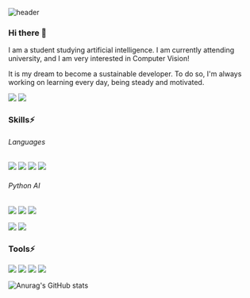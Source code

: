 ![header](https://capsule-render.vercel.app/api?type=soft&color=gradient&customColorList=3,1,2,4&height=300&text=Hello%20World!&desc=Welcome%20to%20San's%20github%20profile&Desc&descSize=15&descAlign=60)


### Hi there 👋
I am a student studying artificial intelligence. 
I am currently attending university, and I am very interested in Computer Vision!

It is my dream to become a sustainable developer.
To do so,
I'm always working on learning every day, being steady and motivated.

<a href="https://sanmldl.tistory.com/" target="_blank"><img src="https://img.shields.io/badge/blog-000000?style=flat-square&logo=Tistory&logoColor=white"/></a> <img src="https://img.shields.io/badge/smrlatks@gmail.com-D4021D?style=flat-square&logo=Gmail&logoColor=white"/></a>


### Skills⚡
###### Languages
<img src="https://img.shields.io/badge/Python-0078D7?style=for-the-badge&logo=Python&logoColor=white"> <img src="https://img.shields.io/badge/MySQL-4479A1?style=for-the-badge&logo=MySQL&logoColor=white"> <img src="https://img.shields.io/badge/R-276DC3?style=for-the-badge&logo=R&logoColor=white"> <img src="https://img.shields.io/badge/C-A8B9CC?style=for-the-badge&logo=C&logoColor=white">


###### Python AI 
<img src="https://img.shields.io/badge/Tensorflow-FF6F00?style=for-the-badge&logo=Tensorflow&logoColor=white"> <img src="https://img.shields.io/badge/Keras-D00000?style=for-the-badge&logo=Keras&logoColor=white"> <img src="https://img.shields.io/badge/Pytorch-EE4C2C?style=for-the-badge&logo=Pytorch&logoColor=white">

<img src="https://img.shields.io/badge/Yolo-00FFFF?style=for-the-badge&logo=Yolo&logoColor=white"> <img src="https://img.shields.io/badge/OpenCV-5C3EE8?style=for-the-badge&logo=OpenCV&logoColor=white"> 


### Tools⚡
<img src="https://img.shields.io/badge/Visual Studio Code-007ACC?style=for-the-badge&logo=Visual Studio Code&logoColor=white"> <img src="https://img.shields.io/badge/Jupyter-F37626?style=for-the-badge&logo=Jupyter&logoColor=white"> <img src="https://img.shields.io/badge/Visual Studio-5C2D91?style=for-the-badge&logo=Visual Studio&logoColor=white"> <img src="https://img.shields.io/badge/Git-F05032?style=for-the-badge&logo=Git&logoColor=white"> 

![Anurag's GitHub stats](https://github-readme-stats.vercel.app/api?username=3n952&show_icons=true&theme=radical)


